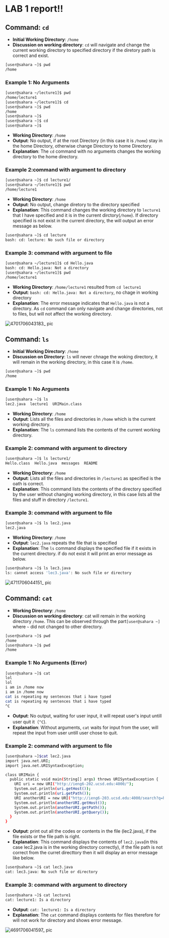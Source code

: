 # LAB 1 report!!


## Command: `cd` 
- **Initial Working Directory**: `/home`
- **Discussion on working directory**: `cd` will navigate and change the current working directory to specified directory if the diretory path is correct and exist.
  
```bash
[user@sahara ~]$ pwd
/home
```
### Example 1: No Arguments
```bash
[user@sahara ~/lecture1]$ pwd
/home/lecture1
[user@sahara ~/lecture1]$ cd
[user@sahara ~]$ pwd
/home
[user@sahara ~]$ 
[user@sahara ~]$ cd
[user@sahara ~]$ 
```

- **Working Directory**: `/home`
- **Output**: No output, if at the root Directory (in this case it is `/home`) stay in the home Directory, otherwise change Directory to home Directory.
- **Explanation**: The `cd` command with no arguments changes the working directory to the home directory.

### Example 2:command with argument to directory
```bash
[user@sahara ~]$ cd lecture1/
[user@sahara ~/lecture1]$ pwd
/home/lecture1
```
- **Working Directory**: `/home`
- **Output**: No output, change diretory to the directory specified 
- **Explanation**: This command changes the working directory to `lecture1` that I have specified and it is in the current dirctory(`/home`). If directory specified is not exist in the current directory, the will output an error message as below.
```bash
[user@sahara ~]$ cd lecture
bash: cd: lecture: No such file or directory
```

  
### Example 3: command with argument to file
```bash
[user@sahara ~/lecture1]$ cd Hello.java
bash: cd: Hello.java: Not a directory
[user@sahara ~/lecture1]$ pwd
/home/lecture1
```
- **Working Directory**: `/home/lecture1` resulted from `cd lecture1`
- **Output**: `bash: cd: Hello.java: Not a directory`, no chage in working directory
- **Explanation**: The error message indicates that `Hello.java` is not a directory. As `cd` command can only navigate and change directories, not to files, but will not affect the working directory.

![4701706043183_ pic](https://github.com/Ailinnastar/CSE15L/assets/156360722/834753ba-bf34-40f4-8948-96a905cb1d18)



## Command: `ls` 
- **Initial Working Directory**: `/home`
- **Discussion on Directory**: `ls` will never chnage the woking directory, it will remain in the working directory, in this case it is `/home`.
```bash
[user@sahara ~]$ pwd
/home
```
### Example 1: No Arguments
```bash
[user@sahara ~]$ ls
lec2.java  lecture1  URIMain.class
```
- **Working Directory**: `/home`
- **Output**: Lists all the files and directories in `/home` which is the current working directory.
- **Explanation**: The `ls` command lists the contents of the current working directory. 

### Example 2: command with argument to directory
```bash
[user@sahara ~]$ ls lecture1/
Hello.class  Hello.java  messages  README
```
- **Working Directory**: `/home`
- **Output**: Lists all the files and directories in `/lecture1` as specified is the oath is correct.
- **Explanation**: This command lists the contents of the directory specified by the user without changing working directory, in this case lists all the files and stuff in directory `/lecture1`.

### Example 3: command with argument to file
```bash
[user@sahara ~]$ ls lec2.java 
lec2.java
```
- **Working Directory**: `/home`
- **Output**: `lec2.java` repeats the file that is specified
- **Explanation**: The `ls` command displays the specified file if it exists in the current directory. if do not exist it will print an error message as below.
```bash
[user@sahara ~]$ ls lec3.java 
ls: cannot access 'lec3.java': No such file or directory
```
![4711706044151_ pic](https://github.com/Ailinnastar/CSE15L/assets/156360722/c036be00-0f26-45aa-a4c9-1f97879e2082)


## Command: `cat` 

- **Working Directory**: `/home`
- **Discussion on working directory**: cat will remain in the working directory `/home`. This can be observed through the part`[user@sahara ~]` where `~` did not changed to other directory.  
```bash
[user@sahara ~]$ pwd
/home
[user@sahara ~]$ pwd 
/home
```

### Example 1: No Arguments (Error)
```bash
[user@sahara ~]$ cat
lol
lol
i am in /home now          
i am in /home now
cat is repeating my sentences that i have typed
cat is repeating my sentences that i have typed
^C
```
- **Output**: No output, waiting for user input, it will repeat user's input untill user quit it（`^C`).
- **Explanation**: Without arguments, `cat` waits for input from the user, will repeat the input from user untill user chose to quit.


### Example 2: command with argument to file
```bash
[user@sahara ~]$cat lec2.java
import java.net.URI;
import java.net.URISyntaxException;

class URIMain {
  public static void main(String[] args) throws URISyntaxException {
    URI uri = new URI("http://ieng6-202.ucsd.edu:4000/");
    System.out.println(uri.getHost());
    System.out.println(uri.getPath());
    URI anotherURI = new URI("http://ieng6-203.ucsd.edu:4000/search?q=hello");
    System.out.println(anotherURI.getHost());
    System.out.println(anotherURI.getPath());
    System.out.println(anotherURI.getQuery());
  }
}
```

- **Output**: print out all the codes or contents in the file (lec2.java), if the file exists or the file path is right.
- **Explanation**: This command displays the contents of `lec2.java`(in this case lec2.java is in the working directory correctly), if the file path is not correct from the curret directtory then it will display an error message like below.
```bash
[user@sahara ~]$ cat lec3.java
cat: lec3.java: No such file or directory
```

### Example 3: command with argument to directory
```bash
[user@sahara ~]$ cat lecture1
cat: lecture1: Is a directory
```
- **Output**: `cat: lecture1: Is a directory`
- **Explanation**: The `cat` command displays contents for files therefore for will not work for directory and shows error message.


![4691706041597_ pic](https://github.com/Ailinnastar/CSE15L/assets/156360722/dc6c49ad-fce0-4862-bbe3-6fb9a7de2b91)
